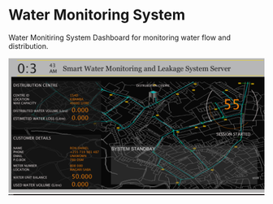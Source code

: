 # Water Monitoring System
Water Monitiring System Dashboard for monitoring water flow and distribution.

![Screenshot](screenshot.png)
